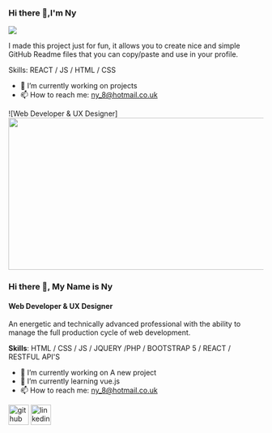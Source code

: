 ### Hi there 👋,I'm Ny
<img src="./images/Yellow%20and%20Black%20Global%20Response%20Engineer%20LinkedIn%20Banner.png">



I made this project just for fun, it allows you to create nice and simple GitHub Readme files that you can copy/paste and use in your profile.

Skills:  REACT / JS / HTML / CSS

- 🔭 I’m currently working on projects 
- 📫 How to reach me: ny_8@hotmail.co.uk 



![Web Developer & UX Designer]<img src="https://www.pexels.com/photo/iphone-smartphone-internet-technology-7568301/" width="600px" height="300px">

### Hi there 👋, My Name is Ny
#### Web Developer & UX Designer
An energetic and technically advanced professional with the ability to manage the full production cycle of web development.

**Skills**:  HTML / CSS / JS /  JQUERY /PHP / BOOTSTRAP 5 / REACT / RESTFUL API'S

- 🔭 I’m currently working on A new project 
- 🌱 I’m currently learning vue.js 
- 📫 How to reach me: ny_8@hotmail.co.uk 


[<img src='https://cdn.jsdelivr.net/npm/simple-icons@3.0.1/icons/github.svg' alt='github' height='40'>](https://github.com/ny2669)  [<img src='https://cdn.jsdelivr.net/npm/simple-icons@3.0.1/icons/linkedin.svg' alt='linkedin' height='40'>](https://www.linkedin.com/in/ny/)  



